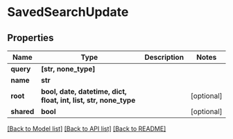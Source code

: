 # SavedSearchUpdate


## Properties

Name | Type | Description | Notes
------------ | ------------- | ------------- | -------------
**query** | **[str, none_type]** |  | 
**name** | **str** |  | 
**root** | **bool, date, datetime, dict, float, int, list, str, none_type** |  | [optional] 
**shared** | **bool** |  | [optional] 

[[Back to Model list]](../#documentation-for-models) [[Back to API list]](../#documentation-for-api-endpoints) [[Back to README]](../)


